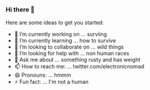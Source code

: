 ### Hi there 👋

Here are some ideas to get you started:

- 🔭 I’m currently working on ... surviing
- 🌱 I’m currently learning ... how to survive
- 👯 I’m looking to collaborate on ... wild things
- 🤔 I’m looking for help with ... non human races
- 💬 Ask me about ... something rusty and has weight
- 📫 How to reach me: ... twitter.com/electronicnomad
- 😄 Pronouns: ... hmmm
- ⚡ Fun fact: ... I'm not a human
